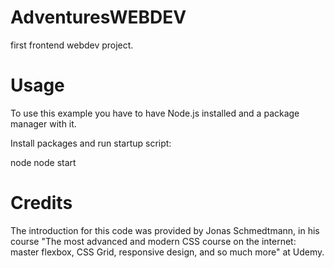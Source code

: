 # AdventuresWEBDEV
first frontend webdev project.

# Usage
To use this example you have to have Node.js installed and a package manager with it. 

Install packages and run startup script:

node
node start

# Credits
The introduction for this code was provided by Jonas Schmedtmann, in his course "The most advanced and modern CSS course on the internet: master flexbox, CSS Grid, responsive design, and so much more" at Udemy.
